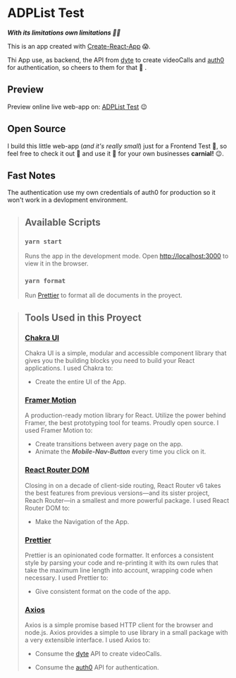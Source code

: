 # **ADPList Test**

**_With its limitations own limitations 😶‍🌫️_**

This is an app created with [Create-React-App](https://create-react-app.dev/) :scream:.

Thi App use, as backend, the API from [dyte](https://docs.dyte.io/docs/home/introduction) to create videoCalls and [auth0](https://auth0.com/) for authentication, so cheers to them for that :clap: .

## **Preview**

Preview online live web-app on: [ADPList Test](https://interplanetary-conn.vercel.app/login) :wink:

## **Open Source**

I build this little web-app (_and it's really small_) just for a Frontend Test :muscle:, so feel free to check it out :eyes: and use it :space_invader: for your own businesses **carnial!** :wink:.

## **Fast Notes**

The authentication use my own credentials of auth0 for production so it won't work in a devlopment environment.

> ## **Available Scripts**
>
> ### `yarn start`
>
> Runs the app in the development mode.
> Open [http://localhost:3000](http://localhost:3000) to view it in the browser.
>
> ### `yarn format`
>
> Run [Prettier](https://prettier.io/) to format all de documents in the proyect.

> ## **Tools Used in this Proyect**
>
> ### [Chakra UI](https://chakra-ui.com/)
>
> Chakra UI is a simple, modular and accessible component library that gives you the building blocks you need to build your React applications.
> I used Chakra to:
>
> - Create the entire UI of the App.
>
> ### [Framer Motion](https://www.framer.com/motion/)
>
> A production-ready motion library for React. Utilize the power behind Framer, the best prototyping tool for teams. Proudly open source.
> I used Framer Motion to:
>
> - Create transitions between avery page on the app.
> - Animate the **_Mobile-Nav-Button_** every time you click on it.
>
> ### [React Router DOM](https://reactrouter.com/)
>
> Closing in on a decade of client-side routing, React Router v6 takes the best features from previous versions—and its sister project, Reach Router—in a smallest and more powerful package.
> I used React Router DOM to:
>
> - Make the Navigation of the App.
>
> ### [Prettier](https://prettier.io/)
>
> Prettier is an opinionated code formatter. It enforces a consistent style by parsing your code and re-printing it with its own rules that take the maximum line length into account, wrapping code when necessary.
> I used Prettier to:
>
> - Give consistent format on the code of the app.
>
> ### [Axios](https://axios-http.com/)
>
> Axios is a simple promise based HTTP client for the browser and node.js. Axios provides a simple to use library in a small package with a very extensible interface.
> I used Axios to:
>
> - Consume the [dyte](https://docs.dyte.io/docs/home/introduction) API to create videoCalls.
>
> - Consume the [auth0](https://auth0.com/) API for authentication.
